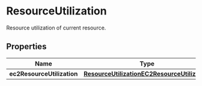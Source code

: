 

# ResourceUtilization

Resource utilization of current resource. 

## Properties

| Name | Type | Description | Notes |
|------------ | ------------- | ------------- | -------------|
|**ec2ResourceUtilization** | [**ResourceUtilizationEC2ResourceUtilization**](ResourceUtilizationEC2ResourceUtilization.md) |  |  [optional] |




